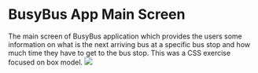 # BusyBus App Main Screen  
The main screen of BusyBus application which provides the users some information on what is the next arriving bus at a specific bus stop and how much time they have to get to the bus stop. 
This was a CSS exercise focused on box model. 
![](https://github.com/Aidagorgani/challenge/blob/master/Capture.JPG)


